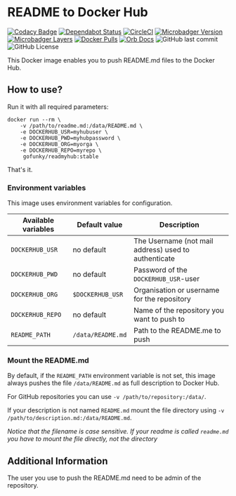 # README to Docker Hub
[![Codacy Badge](https://api.codacy.com/project/badge/Grade/f73fa712e4e940bfbe775d2d9e2030ca)](https://app.codacy.com/app/gofunky/readmyhub?utm_source=github.com&utm_medium=referral&utm_content=gofunky/readmyhub&utm_campaign=Badge_Grade_Settings)
[![Dependabot Status](https://api.dependabot.com/badges/status?host=github&repo=gofunky/readmyhub)](https://dependabot.com)
[![CircleCI](https://circleci.com/gh/gofunky/readmyhub/tree/master.svg?style=shield)](https://circleci.com/gh/gofunky/readmyhub/tree/master)
[![Microbadger Version](https://images.microbadger.com/badges/version/gofunky/readmyhub:stable.svg)](https://microbadger.com/images/gofunky/readmyhub:stable "Docker Version")
[![Microbadger Layers](https://images.microbadger.com/badges/image/gofunky/readmyhub:stable.svg)](https://microbadger.com/images/gofunky/readmyhub:stable "Docker Layers")
[![Docker Pulls](https://img.shields.io/docker/pulls/gofunky/readmyhub.svg)](https://hub.docker.com/r/gofunky/readmyhub)
[![Orb Docs](https://img.shields.io/badge/orb-docs-blue.svg)](https://circleci.com/orbs/registry/orb/gofunky/readmyhub)
![GitHub last commit](https://img.shields.io/github/last-commit/gofunky/git.svg)
![GitHub License](https://img.shields.io/github/license/gofunky/readmyhub.svg)

This Docker image enables you to push README.md files to the Docker Hub.

## How to use?

Run it with all required parameters:

```console
docker run --rm \
    -v /path/to/readme.md:/data/README.md \
    -e DOCKERHUB_USR=myhubuser \
    -e DOCKERHUB_PWD=myhubpassword \
    -e DOCKERHUB_ORG=myorga \
    -e DOCKERHUB_REPO=myrepo \
     gofunky/readmyhub:stable
```

That's it.


### Environment variables

This image uses environment variables for configuration.

|Available variables     |Default value        |Description                                         |
|------------------------|---------------------|----------------------------------------------------|
|`DOCKERHUB_USR`    |no default           |The Username (not mail address) used to authenticate|
|`DOCKERHUB_PWD`    |no default           |Password of the `DOCKERHUB_USR`-user           |
|`DOCKERHUB_ORG` |`$DOCKERHUB_USR`|Organisation or username for the repository         |
|`DOCKERHUB_REPO`   |no default           |Name of the repository you want to push to          |
|`README_PATH`           |`/data/README.md`    |Path to the README.me to push                       |


### Mount the README.md

By default, if the `README_PATH` environment variable is not set, this image always pushes the file
`/data/README.md` as full description to Docker Hub.

For GitHub repositories you can use `-v /path/to/repository:/data/`.

If your description is not named `README.md` mount the file directory using `-v /path/to/description.md:/data/README.md`.

*Notice that the filename is case sensitive. If your readme is called `readme.md` you have to mount the file directly, not the directory*

## Additional Information

The user you use to push the README.md need to be admin of the repository.
